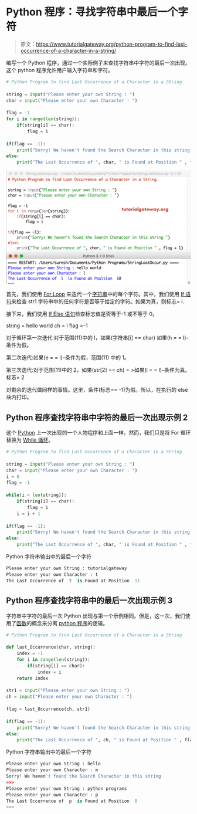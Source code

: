 # Python 程序：寻找字符串中最后一个字符

> 原文：<https://www.tutorialgateway.org/python-program-to-find-last-occurrence-of-a-character-in-a-string/>

编写一个 Python 程序，通过一个实际例子来查找字符串中字符的最后一次出现。这个 python 程序允许用户输入字符串和字符。

```py
# Python Program to find Last Occurrence of a Character in a String

string = input("Please enter your own String : ")
char = input("Please enter your own Character : ")

flag = -1
for i in range(len(string)):
    if(string[i] == char):
        flag = i

if(flag == -1):
    print("Sorry! We haven't found the Search Character in this string ")
else:
    print("The Last Occurrence of ", char, " is Found at Position " , flag + 1)
```

![Python Program to find Last Occurrence of a Character in a String 1](img/1f2e527e0396caea6b1c70b00da18b1c.png)

首先，我们使用 [For Loop](https://www.tutorialgateway.org/python-for-loop/) 来迭代一个[字符串](https://www.tutorialgateway.org/python-string/)中的每个字符。其中，我们使用 [If 语句](https://www.tutorialgateway.org/python-if-statement/)来检查 str1 字符串中的任何字符是否等于给定的字符。如果为真，则标志= i.

接下来，我们使用 [If Else 语句](https://www.tutorialgateway.org/python-if-else/)检查标志值是否等于-1 或不等于 0。

string = hello world
ch = l
flag =-1

对于循环第一次迭代:对于范围(11)中的 I，如果(字符串[i] == char)
如果(h = = l)–条件为假。

第二次迭代:如果(e = = l)–条件为假，范围(11)
中的 1。

第三次迭代:对于范围(11)中的 2，如果(str[2] == ch) = >如果(l = = l)–条件为真。
标志= 2

对剩余的迭代做同样的事情。这里，条件(标志== -1)为假。所以，在执行的 else 块内打印。

## Python 程序查找字符串中字符的最后一次出现示例 2

这个 [Python](https://www.tutorialgateway.org/python-tutorial/) 上一次出现的一个人物程序和上面一样。然而，我们只是将 For 循环替换为 [While 循环](https://www.tutorialgateway.org/python-while-loop/)。

```py
# Python Program to find Last Occurrence of a Character in a String

string = input("Please enter your own String : ")
char = input("Please enter your own Character : ")
i = 0
flag = -1

while(i < len(string)):
    if(string[i] == char):
        flag = i
    i = i + 1

if(flag == -1):
    print("Sorry! We haven't found the Search Character in this string ")
else:
    print("The Last Occurrence of ", char, " is Found at Position " , flag + 1)
```

Python 字符串输出中的最后一个字符

```py
Please enter your own String : tutorialgateway
Please enter your own Character : t
The Last Occurrence of  t  is Found at Position  11
```

## Python 程序查找字符串中的最后一次出现示例 3

字符串中字符的最后一次 Python 出现与第一个示例相同。但是，这一次，我们使用了[函数](https://www.tutorialgateway.org/functions-in-python/)的概念来分离 [python 程序](https://www.tutorialgateway.org/python-programming-examples/)的逻辑。

```py
# Python Program to find Last Occurrence of a Character in a String

def last_Occurrence(char, string):
    index = -1
    for i in range(len(string)):
        if(string[i] == char):
            index = i
    return index

str1 = input("Please enter your own String : ")
ch = input("Please enter your own Character : ")

flag = last_Occurrence(ch, str1)

if(flag == -1):
    print("Sorry! We haven't found the Search Character in this string ")
else:
    print("The Last Occurrence of ", ch, " is Found at Position " , flag + 1)
```

Python 字符串输出中的最后一个字符

```py
Please enter your own String : hello
Please enter your own Character : m
Sorry! We haven't found the Search Character in this string 
>>> 
Please enter your own String : python programs
Please enter your own Character : p
The Last Occurrence of  p  is Found at Position  8
>>> 
```